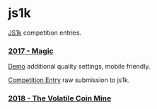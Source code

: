 # js1k

[JS1k](http://js1k.com) competition entries.

### [2017 - Magic](https://js1k.com/2017-magic/demos)

[Demo](https://coderitual.github.io/js1k/2017/?low=false)
additional quality settings, mobile friendly.

[Competition Entry](http://js1k.com/2017-magic/demo/2890)
raw submission to js1k.

### [2018 - The Volatile Coin Mine](https://js1k.com/2018-coins/demos)
